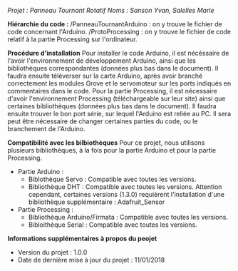 *Projet : Panneau Tournant Rotatif*
*Noms : Sanson Yvan, Salelles Marie*

**Hiérarchie du code :**
/PanneauTournantArduino : on y trouve le fichier de code concernant l'Arduino.
/ProtoProcessing : on y trouve le fichier de code relatif à la partie Processing sur l'ordinateur.

**Procédure d'installation**
Pour installer le code Arduino, il est nécéssaire de l'avoir l'environnement de développement Arduino, ainsi que les bibliothèques correspondantes (données plus bas dans le document).
Il faudra ensuite téléverser sur la carte Arduino, après avoir branché correctement les modules Grove et le servomoteur sur les ports indiqués en commentaires dans le code.
Pour la partie Processing, il est nécessaire d'avoir l'environnement Processing (téléchargeable sur leur site) ainsi que certaines bibliothèques (données plus bas dans le document).
Il faudra ensuite trouver le bon port série, sur lequel l'Arduino est reliée au PC. Il sera peut être nécessaire de changer certaines parties du code, ou le branchement de l'Arduino.

**Compatibilité avec les bilbiothèques**
Pour ce projet, nous utilisons plusieurs bibliothèques, à la fois pour la partie Arduino et pour la partie Processing.
* Partie Arduino :
	* Biblothèque Servo : Compatible avec toutes les versions.
	* Bibliothèque DHT : Compatible avec toutes les versions. Attention cependant, certaines versions (1.3.0) requièrent l'installation d'une bibliothèque supplémentaire : Adafruit_Sensor
* Partie Processing :
	* Bibliothèque Arduino/Firmata : Compatible avec toutes les versions.
	* Bibloithèque Serial : Compatible avec toutes les versions. 

**Informations supplémentaires à propos du peojet**
* Version du projet : 1.0.0
* Date de dernière mise à jour du projet : 11/01/2018
